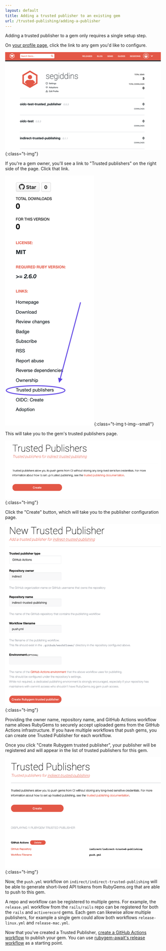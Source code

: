 ```yaml
---
layout: default
title: Adding a trusted publisher to an existing gem
url: /trusted-publishing/adding-a-publisher
---
```


Adding a trusted publisher to a gem only requires a single setup step.

On [your profile page](https://rubygems.org/profile/me), click the link to any gem you'd like to configure.

![List of gems on a RubyGems.org profile](/images/trusted-publishing/profile-gem-list.png){:class="t-img"}

If you're a gem owner, you'll see a link to "Trusted publishers" on the right side of the page. Click that link.

![Links shown on the sidebar of a gem page when the user is an owner](/images/trusted-publishing/gem-owner-sidebar-links.png){:class="t-img t-img--small"}

This will take you to the gem's trusted publishers page.

![Gem's trusted publisher page with a create button](/images/trusted-publishing/rubygem-trusted-publisher-create.png){:class="t-img"}

Click the "Create" button, which will take you to the publisher configuration page.

![Gem trusted publisher creation form](/images/trusted-publishing/rubygem-trusted-publisher-form.png){:class="t-img"}

Providing the owner name, repository name, and GitHub Actions workflow name allows RubyGems to securely accept uploaded gems from the GitHub Actions infrastructure. If you have multiple workflows that push gems, you can create one Trusted Publisher for each workflow.

Once you click "Create Rubygem trusted publisher", your publisher will be registered and will appear in the list of trusted publishers for this gem.

![List of configured gem trusted publishers](/images/trusted-publishing/rubygem-trusted-publishers-index.png){:class="t-img"}

Now, the `push.yml` workflow on `indirect/indirect-trusted-publishing` will be able to generate short-lived API tokens from RubyGems.org that are able to push to this gem.

A repo and workflow can be registered to multiple gems. For example, the `release.yml` workflow from the  `rails/rails` repo can be registered for both the `rails` and `activerecord` gems. Each gem can likewise allow multiple publishers, for example a single gem could allow both workflows `release-linux.yml` and `release-mac.yml`.

Now that you've created a Trusted Publisher, [create a GitHub Actions workflow](/trusted-publishing/releasing-gems) to publish your gem.
You can use [rubygem-await's release workflow](https://github.com/segiddins/rubygems-await/blob/main/.github/workflows/push_gem.yml) as a starting point.
